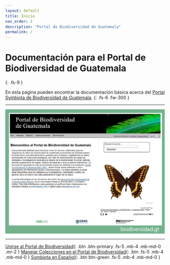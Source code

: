 ```yaml
---
layout: default
title: Inicio
nav_order: 1
description: "Portal de Biodiversidad de Guatemala"
permalink: /
---
```


# Documentación para el Portal de Biodiversidad de Guatemala
{: .fs-9 }

En esta página pueden encontrar la documentación básica acerca del [Portal Symbiota de Biodiversidad de Guatemala](https://serv.biokic.asu.edu/guatemala/). 
{: .fs-6 .fw-300 }

---

[<img src="https://github.com/GuatemalaPortal/guatemalaportal.github.io/blob/main/static/PortalBG.jpg?raw=true" alt="Portal">](https://biodiversidad.gt/portal/)

---

[Unirse al Portal de Biodiversidad](https://guatemalaportal.github.io/docs/unirse){: .btn .btn-primary .fs-5 .mb-4 .mb-md-0 .mr-2 } [Manejar Colecciones en el Portal de Biodiversidad](https://guatemalaportal.github.io/docs/colecciones/manejo/){: .btn .fs-5 .mb-4 .mb-md-0 } 
[Symbiota en Español](https://symbiota.org/es){: .btn btn-green .fs-5 .mb-4 .mb-md-0 } 


 
